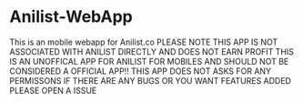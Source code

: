 # Anilist-WebApp
This is an mobile webapp for Anilist.co 
PLEASE NOTE THIS APP IS NOT ASSOCIATED WITH ANILIST DIRECTLY AND DOES NOT EARN PROFIT
THIS IS AN UNOFFICAL APP FOR ANILIST FOR MOBILES AND SHOULD NOT BE CONSIDERED A OFFICIAL APP!!
THIS APP DOES NOT ASKS FOR ANY PERMISSONS 
IF THERE ARE ANY BUGS OR YOU WANT FEATURES ADDED PLEASE OPEN A ISSUE

